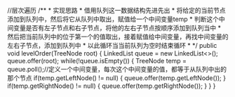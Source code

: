 
//层次遍历
	/**
	 * 实现思路
	 * 借用队列这一数据结构先进先出
	 * 将给定的当前节点添加到队列中，然后将它从队列中取出，赋值给一个中间变量temp
	 * 判断这个中间变量是否有左子节点和右子节点，将他的左右子节点按顺序添加到队列当中
	 * 然后把当前队列中的位于第一个的值取出，接着赋值给中间变量，再找中间变量的左右子节点，添加到队列中
	 * 以此循环当当前队列为空时结束循环
	 * */
	public void levelOrder(TreeNode root) {
		LinkedList<TreeNode> queue = new LinkedList<>(); 
		queue.offer(root);
		while(!queue.isEmpty()) {
			TreeNode temp = queue.poll();//定义一个中间变量，每次这个中间变量的值，都等于从队列中出的那个节点
			if(temp.getLeftNode() != null) {
				queue.offer(temp.getLeftNode());
			}
			if(temp.getRightNode() != null) {
				queue.offer(temp.getRightNode());
			}
		}
	}
